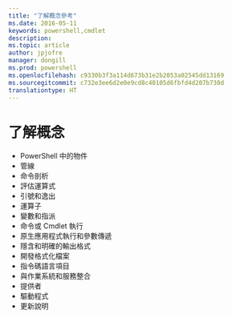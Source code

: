 ```yaml
---
title: "了解概念參考"
ms.date: 2016-05-11
keywords: powershell,cmdlet
description: 
ms.topic: article
author: jpjofre
manager: dongill
ms.prod: powershell
ms.openlocfilehash: c9330b3f3a114d673b31e2b2053a02545dd13169
ms.sourcegitcommit: c732e3ee6d2e0e9cd8c40105d6fbfd4d207b730d
translationtype: HT
---
```

# <a name="understanding-concepts"></a>了解概念

*  PowerShell 中的物件  
*  管線
*  命令剖析
*  評估運算式
*  引號和逸出
*  運算子
*  變數和指派
*  命令或 Cmdlet 執行
*  原生應用程式執行和參數傳遞
*  隱含和明確的輸出格式
*  開發格式化檔案
*  指令碼語言項目
*  與作業系統和服務整合
*  提供者
*  驅動程式
*  更新說明 

